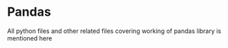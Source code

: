 # Pandas
All python files and other related files  covering working of pandas library is mentioned here
